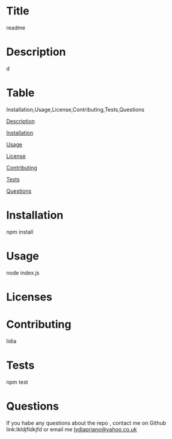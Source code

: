 


# Title

readme 






  


# Description

  d



# Table

 Installation,Usage,License,Contributing,Tests,Questions


[Description](#description)

[Installation](#installation)

[Usage](#usage)

[License](#licenses)

[Contributing](#contributing)

[Tests](#ests)

[Questions](#questions)


# Installation

 npm install


# Usage 

node index.js


# Licenses 




# Contributing 

lidia


# Tests 

npm test


# Questions 

If you habe any questions about the repo , contact me on Github link:lkldjfldkjfd  or email me lydiapriano@yahoo.co.uk  

